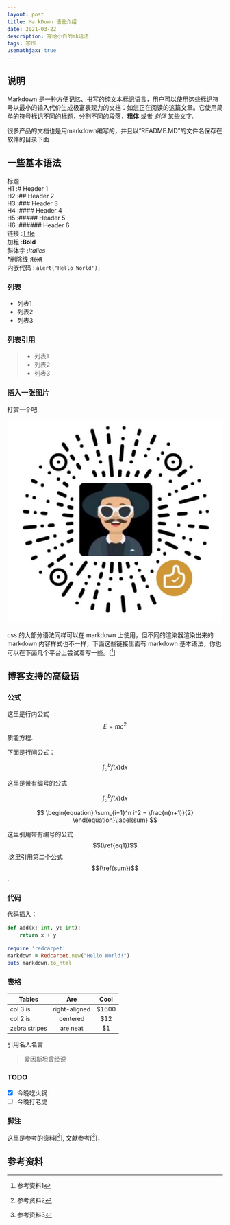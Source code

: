 ```yaml
---
layout: post
title: MarkDown 语言介绍
date: 2021-03-22
description: 写给小白的mk语法
tags: 写作
usemathjax: true
---
```


## 说明
Markdown 是一种方便记忆、书写的纯文本标记语言，用户可以使用这些标记符号以最小的输入代价生成极富表现力的文档：如您正在阅读的这篇文章。它使用简单的符号标记不同的标题，分割不同的段落，**粗体** 或者 *斜体* 某些文字.

很多产品的文档也是用markdown编写的，并且以“README.MD”的文件名保存在软件的目录下面

## 一些基本语法

标题            
H1 :# Header 1            
H2 :## Header 2           
H3 :### Header 3           
H4 :#### Header 4           
H5 :##### Header 5            
H6 :###### Header 6      
链接 :[Title](URL)        
加粗 :**Bold**        
斜体字 :*Italics*         
*删除线 :~~text~~          
内嵌代码 : `alert('Hello World');`        

### 列表

* 列表1
* 列表2
* 列表3

### 列表引用

>* 列表1
>* 列表2
>* 列表3

### 插入一张图片

打赏一个吧

![](/images/payimg/weipayimg.jpg)

css 的大部分语法同样可以在 markdown 上使用，但不同的渲染器渲染出来的 markdown 内容样式也不一样，下面这些链接里面有 markdown 基本语法，你也可以在下面几个平台上尝试着写一些。[[^3]]

## 博客支持的高级语


### 公式

这里是行内公式$$E = mc^2$$质能方程.

下面是行间公式：

$$\int _a ^b f(x) \mathrm d x$$

这里是带有编号的公式

$$
\begin{equation}
\int _a ^b f(x) \mathrm d x
\end{equation}\label{eq1}
$$

$$
\begin{equation}
\sum_{i=1}^n i^2 = \frac{n(n+1)}{2}
\end{equation}\label{sum}
$$

这里引用带有编号的公式$$(\ref{eq1})$$.这里引用第二个公式$$(\ref{sum})$$.


### 代码

代码插入：
```python
def add(x: int, y: int):
    return x + y
```

```ruby
require 'redcarpet'
markdown = Redcarpet.new("Hello World!")
puts markdown.to_html
```

### 表格

| Tables        | Are           | Cool  |
| ------------- |:-------------:| :-----:|
| col 3 is      | right-aligned | $1600 |
| col 2 is      | centered      |   $12 |
| zebra stripes | are neat      |    $1 |


引用名人名言

> 爱因斯坦曾经说

### TODO

- [x] 今晚吃火锅
- [ ] 今晚打老虎

### 脚注
这里是参考的资料[[^1]], 文献参考[[^2]]，

## 参考资料

[^1]: 参考资料2
[^2]: 参考资料3
[^3]: 参考资料1